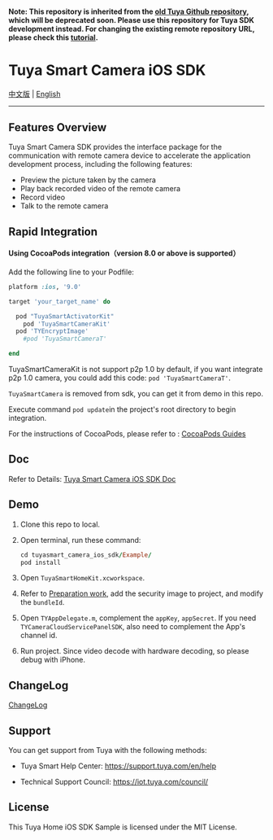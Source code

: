 #### Note: This repository is inherited from the [old Tuya Github repository](https://github.com/TuyaInc/tuyasmart_camera_ios_sdk), which will be deprecated soon. Please use this repository for Tuya SDK development instead. For changing the existing remote repository URL, please check this [tutorial](https://docs.github.com/en/free-pro-team@latest/github/using-git/changing-a-remotes-url).

# Tuya Smart Camera iOS SDK

[中文版](./README-zh.md) | [English](./README.md)

---

## Features Overview

Tuya Smart Camera SDK provides the interface package for the communication with remote camera device to accelerate the application development process, including the following features:

* Preview the picture taken by the camera
* Play back recorded video of the remote camera
* Record video
* Talk to the remote camera

## Rapid Integration

#### Using CocoaPods integration（version 8.0 or above is supported）

Add the following line to your Podfile:

```ruby
platform :ios, '9.0'

target 'your_target_name' do

  pod "TuyaSmartActivatorKit"
	pod 'TuyaSmartCameraKit'
  pod 'TYEncryptImage'
	#pod 'TuyaSmartCameraT'

end
```

TuyaSmartCameraKit is not support p2p 1.0 by default,  if you want integrate p2p 1.0 camera, you could add this code: `pod 'TuyaSmartCameraT'`.

`TuyaSmartCamera` is removed from sdk, you can get it from demo in this repo.

Execute command ```pod update```in the project's root directory to begin integration.

For the instructions of CocoaPods, please refer to : [CocoaPods Guides](https://guides.cocoapods.org/)

## Doc

Refer to Details: [Tuya Smart Camera iOS SDK Doc](https://tuyainc.github.io/tuyasmart_home_ios_sdk_doc/en/resource/Camera.html)

## Demo

1. Clone this repo to local.

2. Open terminal, run these command:

   ```ruby
   cd tuyasmart_camera_ios_sdk/Example/
   pod install
   ```

3. Open `TuyaSmartHomeKit.xcworkspace`.

4. Refer to [Preparation work](https://tuyainc.github.io/tuyasmart_home_ios_sdk_doc/en/resource/Preparation.html), add the security image to project, and modify the `bundleId`. 

5. Open `TYAppDelegate.m`, complement the `appKey`, `appSecret`. If you need `TYCameraCloudServicePanelSDK`, also need to complement the App's channel id. 

6. Run project. Since video decode with hardware decoding, so please debug with iPhone.

## ChangeLog

[ChangeLog](https://tuyainc.github.io/tuyasmart_home_ios_sdk_doc/en/resource/ipc/version_record.html)

## Support

You can get support from Tuya with the following methods:

* Tuya Smart Help Center: https://support.tuya.com/en/help

* Technical Support Council: https://iot.tuya.com/council/

## License

This Tuya Home iOS SDK Sample is licensed under the MIT License.
